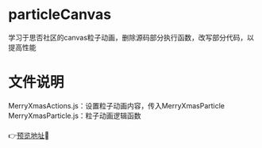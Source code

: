# particleCanvas
学习于思否社区的canvas粒子动画，删除源码部分执行函数，改写部分代码，以提高性能  
# 文件说明
MerryXmasActions.js：设置粒子动画内容，传入MerryXmasParticle  
MerryXmasParticle.js：粒子动画逻辑函数  
　　  
👉[预览地址](https://joeoeoe.github.io/particleCanvas/MerryXmas.html)👀
